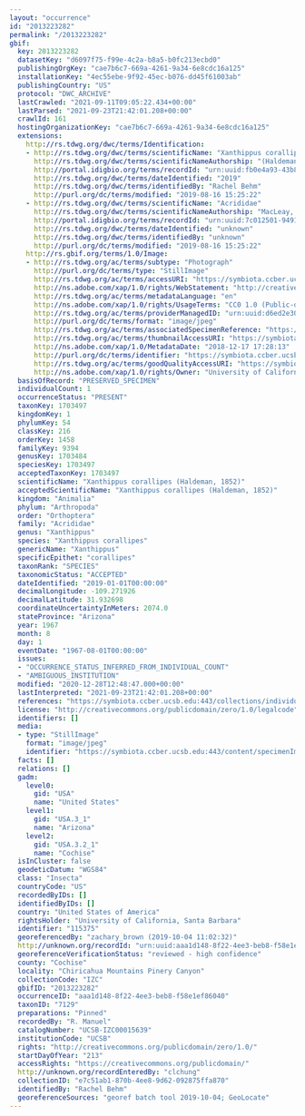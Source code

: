 ```yaml
---
layout: "occurrence"
id: "2013223282"
permalink: "/2013223282"
gbif:
  key: 2013223282
  datasetKey: "d6097f75-f99e-4c2a-b8a5-b0fc213ecbd0"
  publishingOrgKey: "cae7b6c7-669a-4261-9a34-6e8cdc16a125"
  installationKey: "4ec55ebe-9f92-45ec-b076-dd45f61003ab"
  publishingCountry: "US"
  protocol: "DWC_ARCHIVE"
  lastCrawled: "2021-09-11T09:05:22.434+00:00"
  lastParsed: "2021-09-23T21:42:01.208+00:00"
  crawlId: 161
  hostingOrganizationKey: "cae7b6c7-669a-4261-9a34-6e8cdc16a125"
  extensions:
    http://rs.tdwg.org/dwc/terms/Identification:
    - http://rs.tdwg.org/dwc/terms/scientificName: "Xanthippus corallipes"
      http://rs.tdwg.org/dwc/terms/scientificNameAuthorship: "(Haldeman, 1852)"
      http://portal.idigbio.org/terms/recordId: "urn:uuid:fb0e4a93-43b8-4cd4-9dc6-27319e7cf7ad"
      http://rs.tdwg.org/dwc/terms/dateIdentified: "2019"
      http://rs.tdwg.org/dwc/terms/identifiedBy: "Rachel Behm"
      http://purl.org/dc/terms/modified: "2019-08-16 15:25:22"
    - http://rs.tdwg.org/dwc/terms/scientificName: "Acrididae"
      http://rs.tdwg.org/dwc/terms/scientificNameAuthorship: "MacLeay, 1821"
      http://portal.idigbio.org/terms/recordId: "urn:uuid:7c012501-9491-4cf9-bb93-557ef95cbea7"
      http://rs.tdwg.org/dwc/terms/dateIdentified: "unknown"
      http://rs.tdwg.org/dwc/terms/identifiedBy: "unknown"
      http://purl.org/dc/terms/modified: "2019-08-16 15:25:22"
    http://rs.gbif.org/terms/1.0/Image:
    - http://rs.tdwg.org/ac/terms/subtype: "Photograph"
      http://purl.org/dc/terms/type: "StillImage"
      http://rs.tdwg.org/ac/terms/accessURI: "https://symbiota.ccber.ucsb.edu:443/content/specimenImages/UCSB_IZC/UCSB-IZC00015/UCSB-IZC00015639_lg.jpg"
      http://ns.adobe.com/xap/1.0/rights/WebStatement: "http://creativecommons.org/publicdomain/zero/1.0/"
      http://rs.tdwg.org/ac/terms/metadataLanguage: "en"
      http://ns.adobe.com/xap/1.0/rights/UsageTerms: "CC0 1.0 (Public-domain)"
      http://rs.tdwg.org/ac/terms/providerManagedID: "urn:uuid:d6ed2e30-32b4-472d-b725-f9c8730c200e"
      http://purl.org/dc/terms/format: "image/jpeg"
      http://rs.tdwg.org/ac/terms/associatedSpecimenReference: "https://symbiota.ccber.ucsb.edu:443/collections/individual/index.php?occid=115375"
      http://rs.tdwg.org/ac/terms/thumbnailAccessURI: "https://symbiota.ccber.ucsb.edu:443/content/specimenImages/UCSB_IZC/UCSB-IZC00015/UCSB-IZC00015639_tn.jpg"
      http://ns.adobe.com/xap/1.0/MetadataDate: "2018-12-17 17:28:13"
      http://purl.org/dc/terms/identifier: "https://symbiota.ccber.ucsb.edu:443/content/specimenImages/UCSB_IZC/UCSB-IZC00015/UCSB-IZC00015639_lg.jpg"
      http://rs.tdwg.org/ac/terms/goodQualityAccessURI: "https://symbiota.ccber.ucsb.edu:443/content/specimenImages/UCSB_IZC/UCSB-IZC00015/UCSB-IZC00015639.jpg"
      http://ns.adobe.com/xap/1.0/rights/Owner: "University of California, Santa Barbara"
  basisOfRecord: "PRESERVED_SPECIMEN"
  individualCount: 1
  occurrenceStatus: "PRESENT"
  taxonKey: 1703497
  kingdomKey: 1
  phylumKey: 54
  classKey: 216
  orderKey: 1458
  familyKey: 9394
  genusKey: 1703484
  speciesKey: 1703497
  acceptedTaxonKey: 1703497
  scientificName: "Xanthippus corallipes (Haldeman, 1852)"
  acceptedScientificName: "Xanthippus corallipes (Haldeman, 1852)"
  kingdom: "Animalia"
  phylum: "Arthropoda"
  order: "Orthoptera"
  family: "Acrididae"
  genus: "Xanthippus"
  species: "Xanthippus corallipes"
  genericName: "Xanthippus"
  specificEpithet: "corallipes"
  taxonRank: "SPECIES"
  taxonomicStatus: "ACCEPTED"
  dateIdentified: "2019-01-01T00:00:00"
  decimalLongitude: -109.271926
  decimalLatitude: 31.932698
  coordinateUncertaintyInMeters: 2074.0
  stateProvince: "Arizona"
  year: 1967
  month: 8
  day: 1
  eventDate: "1967-08-01T00:00:00"
  issues:
  - "OCCURRENCE_STATUS_INFERRED_FROM_INDIVIDUAL_COUNT"
  - "AMBIGUOUS_INSTITUTION"
  modified: "2020-12-28T12:48:47.000+00:00"
  lastInterpreted: "2021-09-23T21:42:01.208+00:00"
  references: "https://symbiota.ccber.ucsb.edu:443/collections/individual/index.php?occid=115375"
  license: "http://creativecommons.org/publicdomain/zero/1.0/legalcode"
  identifiers: []
  media:
  - type: "StillImage"
    format: "image/jpeg"
    identifier: "https://symbiota.ccber.ucsb.edu:443/content/specimenImages/UCSB_IZC/UCSB-IZC00015/UCSB-IZC00015639_lg.jpg"
  facts: []
  relations: []
  gadm:
    level0:
      gid: "USA"
      name: "United States"
    level1:
      gid: "USA.3_1"
      name: "Arizona"
    level2:
      gid: "USA.3.2_1"
      name: "Cochise"
  isInCluster: false
  geodeticDatum: "WGS84"
  class: "Insecta"
  countryCode: "US"
  recordedByIDs: []
  identifiedByIDs: []
  country: "United States of America"
  rightsHolder: "University of California, Santa Barbara"
  identifier: "115375"
  georeferencedBy: "zachary_brown (2019-10-04 11:02:32)"
  http://unknown.org/recordId: "urn:uuid:aaa1d148-8f22-4ee3-beb8-f58e1ef86040"
  georeferenceVerificationStatus: "reviewed - high confidence"
  county: "Cochise"
  locality: "Chiricahua Mountains Pinery Canyon"
  collectionCode: "IZC"
  gbifID: "2013223282"
  occurrenceID: "aaa1d148-8f22-4ee3-beb8-f58e1ef86040"
  taxonID: "7129"
  preparations: "Pinned"
  recordedBy: "R. Manuel"
  catalogNumber: "UCSB-IZC00015639"
  institutionCode: "UCSB"
  rights: "http://creativecommons.org/publicdomain/zero/1.0/"
  startDayOfYear: "213"
  accessRights: "https://creativecommons.org/publicdomain/"
  http://unknown.org/recordEnteredBy: "clchung"
  collectionID: "e7c51ab1-870b-4ee8-9d62-092875ffa870"
  identifiedBy: "Rachel Behm"
  georeferenceSources: "georef batch tool 2019-10-04; GeoLocate"
---
```

